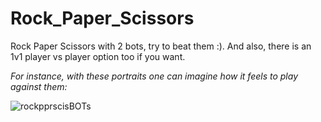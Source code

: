 # Rock_Paper_Scissors
Rock Paper Scissors with 2 bots, try to beat them :). And also, there is an 1v1 player vs player option too if you want.

*For instance, with these portraits one can imagine how it feels to play against them:*

![rockpprscisBOTs](https://github.com/YagizBasaran/Rock_Paper_Scissors/assets/91428580/904307a2-603f-4fff-982a-2e5421a1859c)
